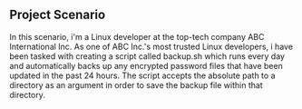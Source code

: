 ## Project Scenario
In this scenario, i'm a Linux developer at the top-tech company ABC International Inc. As one of ABC Inc.'s most trusted Linux developers, i have been tasked with creating a script called backup.sh which runs every day and automatically backs up any encrypted password files that have been updated in the past 24 hours.
The script accepts the absolute path to a directory as an argument in order to save the backup file within that directory.
